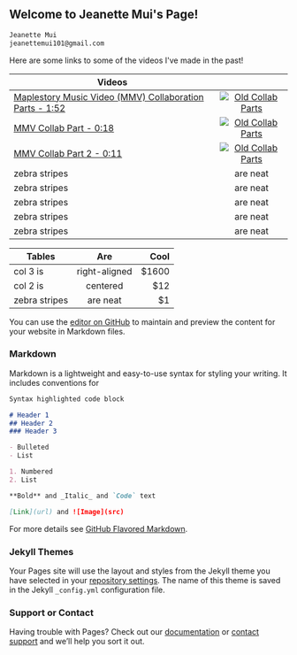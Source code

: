 ## Welcome to Jeanette Mui's Page!

```markdown
Jeanette Mui
jeanettemui101@gmail.com
```

Here are some links to some of the videos I've made in the past! 

| Videos        |               | 
| ------------- |:-------------:| 
| [Maplestory Music Video (MMV) Collaboration Parts - 1:52](https://www.youtube.com/watch?v=utauiyaJT7Q-Y) | [![Old Collab Parts](https://i.ytimg.com/vi/utauiyaJT7Q/hqdefault.jpg?sqp=-oaymwEjCPYBEIoBSFryq4qpAxUIARUAAAAAGAElAADIQj0AgKJDeAE=&rs=AOn4CLDzTN1IQ-WTkSK5Xc2ZVA5hC0MmJA)](https://www.youtube.com/watch?v=utauiyaJT7Q-Y "Old Collab Parts") | 
| [MMV Collab Part - 0:18](https://www.youtube.com/watch?v=9jK3xwRU1V4) | [![Old Collab Parts](https://i.ytimg.com/vi/9jK3xwRU1V4/hqdefault.jpg?sqp=-oaymwEjCPYBEIoBSFryq4qpAxUIARUAAAAAGAElAADIQj0AgKJDeAE=&rs=AOn4CLC2zfg26utJurwCyh2giQb6XM164A)](https://www.youtube.com/watch?v=9jK3xwRU1V4-Y "Old Collab Parts") |  
| [MMV Collab Part 2 - 0:11](https://www.youtube.com/watch?v=JyS-6ys0bns) | [![Old Collab Parts](https://i.ytimg.com/vi/JyS-6ys0bns/hqdefault.jpg?sqp=-oaymwEjCPYBEIoBSFryq4qpAxUIARUAAAAAGAElAADIQj0AgKJDeAE=&rs=AOn4CLAIEIMld9gtYYIk-7NJO1AAwluzgw)](https://www.youtube.com/watch?v=JyS-6ys0bns-Y "Old Collab Parts") |  
| zebra stripes | are neat      |  
| zebra stripes | are neat      |  
| zebra stripes | are neat      |  
| zebra stripes | are neat      |  
| zebra stripes | are neat      |  


| Tables        | Are           | Cool  |
| ------------- |:-------------:| -----:|
| col 3 is      | right-aligned | $1600 |
| col 2 is      | centered      |   $12 |
| zebra stripes | are neat      |    $1 |


You can use the [editor on GitHub](https://github.com/jemui/home/edit/master/index.md) to maintain and preview the content for your website in Markdown files.

### Markdown

Markdown is a lightweight and easy-to-use syntax for styling your writing. It includes conventions for

```markdown
Syntax highlighted code block

# Header 1
## Header 2
### Header 3

- Bulleted
- List

1. Numbered
2. List

**Bold** and _Italic_ and `Code` text

[Link](url) and ![Image](src)
```

For more details see [GitHub Flavored Markdown](https://guides.github.com/features/mastering-markdown/).

### Jekyll Themes

Your Pages site will use the layout and styles from the Jekyll theme you have selected in your [repository settings](https://github.com/jemui/home/settings). The name of this theme is saved in the Jekyll `_config.yml` configuration file.

### Support or Contact

Having trouble with Pages? Check out our [documentation](https://help.github.com/categories/github-pages-basics/) or [contact support](https://github.com/contact) and we’ll help you sort it out.
